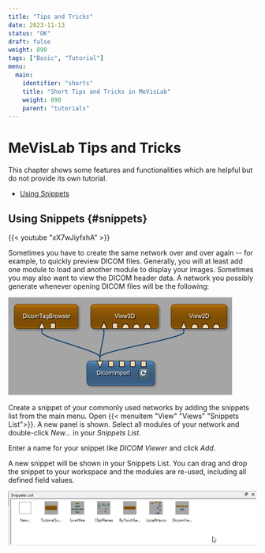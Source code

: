 ```yaml
---
title: "Tips and Tricks"
date: 2023-11-13
status: "OK"
draft: false
weight: 890
tags: ["Basic", "Tutorial"]
menu: 
  main:
    identifier: "shorts"
    title: "Short Tips and Tricks in MeVisLab"
    weight: 890
    parent: "tutorials"
---
```


# MeVisLab Tips and Tricks

This chapter shows some features and functionalities which are helpful but do not provide its own tutorial.

* [Using Snippets](/tutorials/shorts#snippets)

## Using Snippets {#snippets}

{{< youtube "xX7wJiyfxhA" >}}

Sometimes you have to create the same network over and over again -- for example, to quickly preview DICOM files. Generally, you will at least add one module to load and another module to display your images. Sometimes you may also want to view the DICOM header data. A network you possibly generate whenever opening DICOM files will be the following:

![Open DICOM files](/images/tutorials/Snippets_Network.png "Open DICOM files")

Create a snippet of your commonly used networks by adding the snippets list from the main menu. Open {{< menuitem "View" "Views" "Snippets List">}}. A new panel is shown. Select all modules of your network and double-click *New...* in your *Snippets List*.

Enter a name for your snippet like *DICOM Viewer* and click *Add*.

A new snippet will be shown in your Snippets List. You can drag and drop the snippet to your workspace and the modules are re-used, including all defined field values.

![Snippets List](/images/tutorials/Snippets_Panel.png "Snippets List")

